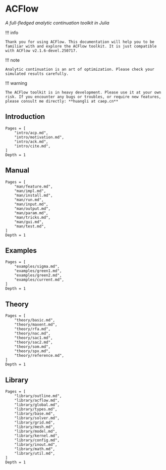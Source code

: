 # ACFlow

*A full-fledged analytic continuation toolkit in Julia*

!!! info

    Thank you for using ACFlow. This documentation will help you to be familiar with and explore the ACFlow toolkit. It is just compatible with ACFlow v2.1.6-devel.250717.

!!! note

    Analytic continuation is an art of optimization. Please check your simulated results carefully.

!!! warning

    The ACFlow toolkit is in heavy development. Please use it at your own risk. If you encounter any bugs or troubles, or require new features, please consult me directly: **huangli at caep.cn**

## Introduction

```@contents
Pages = [
    "intro/acp.md",
    "intro/motivation.md",
    "intro/ack.md",
    "intro/cite.md",
]
Depth = 1
```

## Manual

```@contents
Pages = [
    "man/feature.md",
    "man/impl.md",
    "man/install.md",
    "man/run.md",
    "man/input.md",
    "man/output.md",
    "man/param.md",
    "man/tricks.md",
    "man/gui.md",
    "man/test.md",
]
Depth = 1
```

## Examples

```@contents
Pages = [
    "examples/sigma.md",
    "examples/green1.md",
    "examples/green2.md",
    "examples/current.md",
]
Depth = 1
```

## Theory

```@contents
Pages = [
    "theory/basic.md",
    "theory/maxent.md",
    "theory/rfa.md",
    "theory/nac.md",
    "theory/sac1.md",
    "theory/sac2.md",
    "theory/som.md",
    "theory/spx.md",
    "theory/reference.md",
]
Depth = 1
```

## Library

```@contents
Pages = [
    "library/outline.md",
    "library/acflow.md",
    "library/global.md",
    "library/types.md",
    "library/base.md",
    "library/solver.md",
    "library/grid.md",
    "library/mesh.md",
    "library/model.md",
    "library/kernel.md",
    "library/config.md",
    "library/inout.md",
    "library/math.md",
    "library/util.md",
]
Depth = 1
```
